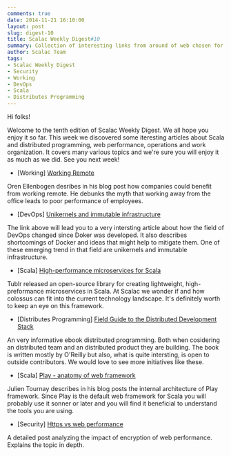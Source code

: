 ```yaml
---
comments: true
date: 2014-11-21 16:10:00
layout: post
slug: digest-10
title: Scalac Weekly Digest#10
summary: Collection of interesting links from around of web chosen for you by Scalac team
author: Scalac Team
tags:
- Scalac Weekly Digest
- Security
- Working
- DevOps
- Scala
- Distributes Programming
---
```


Hi folks! 

Welcome to the tenth edition of Scalac Weekly Digest. We all hope you enjoy it so far. This week we discovered some iteresting articles about Scala and distributed programming, web performance, operations and work organization. It covers many various topics and we're sure you will enjoy it as much as we did. See you next week! 

* \[Working\] [Working Remote](http://blog.driftt.com/what-if-your-team-was-working-remote)

Oren Ellenbogen desribes in his blog post how companies could benefit from working remote. He debunks the myth that working away from the office leads to poor performance of employees.   

* \[DevOps\] [Unikernels and immutable infrastructure](https://medium.com/@darrenrush/after-docker-unikernels-and-immutable-infrastructure-93d5a91c849e)

The link above will lead you to a very intersting article about how the field of DevOps changed since Doker was developed. It also describes shortcomings of Docker and ideas that might help to mitigate them. One of these emerging trend in that field are unikernels and immutable infrastructure.  

* \[Scala\] [High-performance microservices for Scala](https://tumblr.github.io/colossus/)

Tublr released an open-source library for creating lightweight, high-preformance microservices in Scala. At Scalac we wonder if and how colossus can fit into the current technology landscape. It's definitely worth to keep an eye on this framework.  

* \[Distributes Programming\] [Field Guide to the Distributed Development Stack ](http://sites.oreilly.com/odewahn/dds-field-guide/ch01.html)

An very informative ebook distributed programming. Both when cosidering an distributed team and an distributed product they are building. The book is written mostly by O'Reilly but also, what is quite intersting, is open to outside contributors. We would love to see more initiatives like these.  

* \[Scala\] [Play - anatomy of web framework](https://jto.github.io/articles/play_anatomy_part1_bootstrap/)

Julien Tournay describes in his blog posts the internal architecture of Play framework. Since Play is the default web framework for Scala you will probably use it sonner or later and you will find it beneficial to understand the tools you are using. 

* \[Security\] [Https vs web performance](http://moz.com/blog/enabling-https-without-sacrificing-web-performance)

A detailed post analyzing the impact of encryption of web performance. Explains the topic in depth.  
